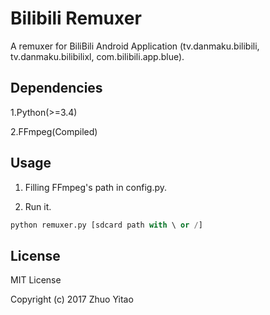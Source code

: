 # Bilibili Remuxer

A remuxer for BiliBili Android Application
(tv.danmaku.bilibili, tv.danmaku.bilibilixl, com.bilibili.app.blue).

## Dependencies

1.Python(>=3.4)

2.FFmpeg(Compiled)

## Usage
1. Filling FFmpeg's path in config.py.

2. Run it.
```python
python remuxer.py [sdcard path with \ or /]
```

## License

MIT License

Copyright (c) 2017 Zhuo Yitao
